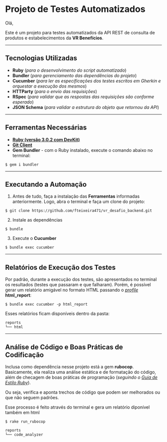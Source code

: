 # **Projeto de Testes Automatizados**

Olá,

Este é um projeto para testes automatizados da API REST de consulta de produtos e estabelecimentos da **VR Benefícios**.

----
## **Tecnologias Utilizadas**
* **Ruby** (_para o desenvolvimento do script automatizado_)
* **Bundler** (_para gerenciamento das dependências do projeto_)
* **Cucumber** (_para ler as especificações dos testes escritos em Gherkin e orquestar a execução dos mesmos_)
* **HTTParty** (_para o envio das requisições_)
* **RSpec** (_para validar que as respostas das requisições são conforme esperado_)
* **JSON Schema** (_para validar a estrutura do objeto que retornou da API_)

----
## **Ferramentas Necessárias**
* [**Ruby (versão 3.0.2 com DevKit)**](https://www.ruby-lang.org/pt/documentation/installation)
* [**Git Client**](https://git-scm.com/book/pt-br/v2/Come%C3%A7ando-Instalando-o-Git)
* **Gem Bundler** - com o Ruby instalado, execute o comando abaixo no terminal:
```
$ gem i bundler
```

----
## **Executando a Automação**
1. Antes de tudo, faça a instalação das **Ferramentas** informadas anteriormente. Logo, abra o terminal e faça um clone do projeto:
```
$ git clone https://github.com/fteixeira471/vr_desafio_backend.git
```

2. Instale as dependências
```
$ bundle
```

3. Execute o **Cucumber**
```
$ bundle exec cucumber
```

----
## **Relatórios de Execução dos Testes**
Por padrão, durante a execução dos testes, são apresentados no terminal os resultados (testes que passaram e que falharam).
Porém, é possível gerar um relatório amigável no formato HTML passando o [_profile_](https://cucumber.io/docs/cucumber/configuration/#profiles) **html_report**:
```
$ bundle exec cucumber -p html_report
```

Esses relatórios ficam disponíveis dentro da pasta:
```
reports
└── html
```

----
## **Análise de Código e Boas Práticas de Codificação**
Inclusa como dependência nesse projeto está a gem **rubocop**. Basicamente, ela realiza uma análise estática e de formatação do código, além de checagem de boas práticas de programação (*seguindo o [Guia de Estilo Ruby](https://rubystyle.guide/)*).

Ou seja, verifica e aponta trechos de código que podem ser melhorados ou que não seguem padrões.

Esse processo é feito através do terminal e gera um relatório diponível também em html
```
$ rake run_rubocop
```
```
reports
└── code_analyzer
```